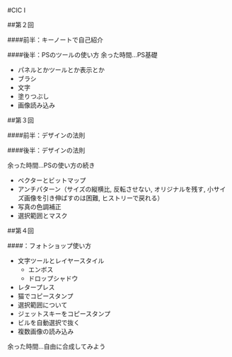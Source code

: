 #CIC I

##第２回

####前半：キーノートで自己紹介

####後半：PSのツールの使い方
余った時間…PS基礎

- パネルとかツールとか表示とか
- ブラシ
- 文字
- 塗りつぶし
- 画像読み込み


##第３回

####前半：デザインの法則

####後半：デザインの法則

余った時間…PSの使い方の続き

- ベクターとビットマップ
- アンチパターン（サイズの縦横比, 反転させない, オリジナルを残す, 小サイズ画像を引き伸ばすのは困難, ヒストリーで戻れる）
- 写真の色調補正
- 選択範囲とマスク


##第４回

####：フォトショップ使い方

- 文字ツールとレイヤースタイル
	- エンボス
	- ドロップシャドウ
- レタープレス
- 猫でコピースタンプ
- 選択範囲について
- ジェットスキーをコピースタンプ
- ビルを自動選択で抜く 
- 複数画像の読み込み

余った時間…自由に合成してみよう


